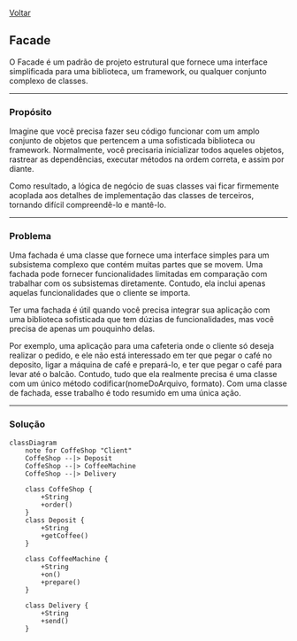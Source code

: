 [Voltar](../../README.md)
## Facade
O Facade é um padrão de projeto estrutural que fornece uma interface simplificada para uma biblioteca, um framework, ou qualquer conjunto complexo de classes.

---
### Propósito
Imagine que você precisa fazer seu código funcionar com um amplo conjunto de objetos que pertencem a uma sofisticada biblioteca ou framework. Normalmente, você precisaria inicializar todos aqueles objetos, rastrear as dependências, executar métodos na ordem correta, e assim por diante.

Como resultado, a lógica de negócio de suas classes vai ficar firmemente acoplada aos detalhes de implementação das classes de terceiros, tornando difícil compreendê-lo e mantê-lo.

---
### Problema
Uma fachada é uma classe que fornece uma interface simples para um subsistema complexo que contém muitas partes que se movem. Uma fachada pode fornecer funcionalidades limitadas em comparação com trabalhar com os subsistemas diretamente. Contudo, ela inclui apenas aquelas funcionalidades que o cliente se importa.

Ter uma fachada é útil quando você precisa integrar sua aplicação com uma biblioteca sofisticada que tem dúzias de funcionalidades, mas você precisa de apenas um pouquinho delas.

Por exemplo, uma aplicação para uma cafeteria onde o cliente só deseja realizar o pedido, e ele não está interessado em ter que pegar o café no deposito, ligar a máquina de café e prepará-lo, e ter que pegar o café para levar até o balcão. Contudo, tudo que ela realmente precisa é uma classe com um único método codificar(nomeDoArquivo, formato). Com uma classe de fachada, esse trabalho é todo resumido em uma única ação.

---
### Solução
```mermaid
classDiagram
    note for CoffeShop "Client"
    CoffeShop --|> Deposit
    CoffeShop --|> CoffeeMachine
    CoffeShop --|> Delivery

    class CoffeShop {
        +String
        +order()
    }
    class Deposit {
        +String
        +getCoffee()
    }

    class CoffeeMachine {
        +String
        +on()
        +prepare()
    }

    class Delivery {
        +String
        +send()
    }
```